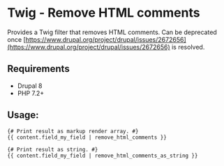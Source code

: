 # Twig - Remove HTML comments

Provides a Twig filter that removes HTML comments.
Can be deprecated once [https://www.drupal.org/project/drupal/issues/2672656](https://www.drupal.org/project/drupal/issues/2672656) is resolved.

## Requirements
* Drupal 8
* PHP 7.2+

## Usage:
```twig
{# Print result as markup render array. #}
{{ content.field_my_field | remove_html_comments }}

{# Print result as string. #}
{{ content.field_my_field | remove_html_comments_as_string }}
```
